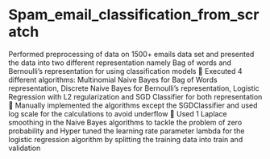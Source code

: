 # Spam_email_classification_from_scratch
Performed preprocessing of data on 1500+ emails data set and presented the data into two different representation namely 
Bag of words and Bernoulli’s representation for using classification models
 Executed 4 different algorithms: Multinomial Naive Bayes for Bag of Words representation, Discrete Naive Bayes for 
Bernoulli’s representation, Logistic Regression with L2 regularization and SGD Classifier for both representation
 Manually implemented the algorithms except the SGDClassifier and used log scale for the calculations to avoid underflow
 Used 1 Laplace smoothing in the Naive Bayes algorithms to tackle the problem of zero probability and Hyper tuned the 
learning rate parameter lambda for the logistic regression algorithm by splitting the training data into train and validation
